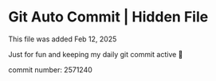 # Git Auto Commit | Hidden File

This file was added Feb 12, 2025

Just for fun and keeping my daily git commit active 🤪

commit number: 2571240

